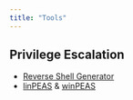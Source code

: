 ```yaml
---
title: "Tools"
---
```


## Privilege Escalation

- [Reverse Shell Generator](https://revshells.com)
- [linPEAS](https://github.com/carlospolop/PEASS-ng/tree/master/linPEAS) & [winPEAS](https://github.com/carlospolop/PEASS-ng/tree/master/winPEAS)